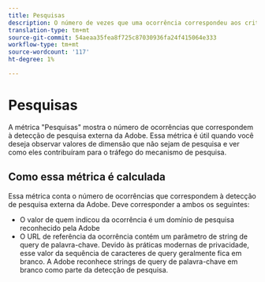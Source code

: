 ```yaml
---
title: Pesquisas
description: O número de vezes que uma ocorrência correspondeu aos critérios de pesquisa externa.
translation-type: tm+mt
source-git-commit: 54aeaa35fea8f725c87030936fa24f415064e333
workflow-type: tm+mt
source-wordcount: '117'
ht-degree: 1%

---
```



# Pesquisas

A métrica &quot;Pesquisas&quot; mostra o número de ocorrências que correspondem à detecção de pesquisa externa da Adobe. Essa métrica é útil quando você deseja observar valores de dimensão que não sejam de pesquisa e ver como eles contribuíram para o tráfego do mecanismo de pesquisa.

## Como essa métrica é calculada

Essa métrica conta o número de ocorrências que correspondem à detecção de pesquisa externa da Adobe. Deve corresponder a ambos os seguintes:

* O valor de quem indicou da ocorrência é um domínio de pesquisa reconhecido pela Adobe
* O URL de referência da ocorrência contém um parâmetro de string de query de palavra-chave. Devido às práticas modernas de privacidade, esse valor da sequência de caracteres de query geralmente fica em branco. A Adobe reconhece strings de query de palavra-chave em branco como parte da detecção de pesquisa.

